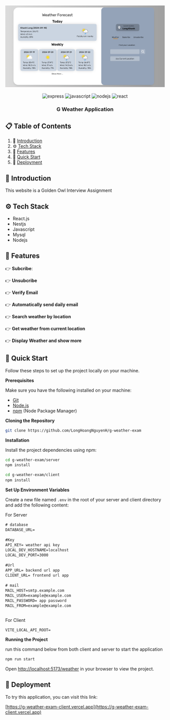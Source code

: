 <div align="center">
  <br />
    <div align="center"> 
  <img src="https://github.com/LongHoangNguyenH/g-weather-exam/blob/main/assets/image.png"   alt="screenshot" />
</div>
  <br />

  <div>
    <img src="https://img.shields.io/badge/-Nestjs-black?style=for-the-badge&logoColor=white&logo=express&color=000000" alt="express" />
    <img src="https://img.shields.io/badge/-JavaScript-black?style=for-the-badge&logoColor=black&logo=javascript&color=F7DF1E" alt="javascript" />
    <img src="https://img.shields.io/badge/-Node.js-black?style=for-the-badge&logoColor=white&logo=node.js&color=339933" alt="nodejs" />
    <img src="https://img.shields.io/badge/-React-20232A?style=for-the-badge&logoColor=61DAFB&logo=react&color=61DAFB" alt="react" />
  </div>

  <h3 align="center">G Weather Application</h3>

</div>

## 📋 <a name="table">Table of Contents</a>

1. 🤖 [Introduction](#introduction)
2. ⚙️ [Tech Stack](#tech-stack)
3. 🔋 [Features](#features)
4. 🤸 [Quick Start](#quick-start)
5. 🤸 [Deployment](#deploymentt)

## <a name="introduction">🤖 Introduction</a>

This website is a Golden Owl Interview Assignment 

## <a name="tech-stack">⚙️ Tech Stack</a>

- React.js
- Nestjs
- Javascript
- Mysql
- Nodejs

## <a name="features">🔋 Features</a>

👉 **Subcribe**:

👉 **Unsubcribe**

👉 **Verify Email**

👉 **Automatically send daily email**

👉 **Search weather by location**

👉 **Get weather from current location**

👉 **Display Weather and show more**
## <a name="quick-start">🤸 Quick Start</a>

Follow these steps to set up the project locally on your machine.

**Prerequisites**

Make sure you have the following installed on your machine:

- [Git](https://git-scm.com/)
- [Node.js](https://nodejs.org/en)
- [npm](https://www.npmjs.com/) (Node Package Manager)

**Cloning the Repository**

```bash
git clone https://github.com/LongHoangNguyenH/g-weather-exam

```

**Installation**

Install the project dependencies using npm:

```bash
cd g-weather-exam/server
npm install
```

```bash
cd g-weather-exam/client
npm install
```

**Set Up Environment Variables**

Create a new file named `.env` in the root of your server and client directory and add the following content:

For Server
```env
# database
DATABASE_URL=

#Key
API_KEY= weather api key
LOCAL_DEV_HOSTNAME=localhost
LOCAL_DEV_PORT=3000

#Url
APP_URL= backend url app
CLIENT_URL= frontend url app

# mail
MAIL_HOST=smtp.example.com
MAIL_USER=example@example.com
MAIL_PASSWORD= app password
MAIL_FROM=example@example.com


```
For Client

```env
VITE_LOCAL_API_ROOT=
```
<!-- Replace the placeholder values with your actual Appwrite credentials. You can obtain these credentials by signing up on the [Appwrite website](https://appwrite.io/). -->

**Running the Project**

run this command below from both client and server to start the application

```bash
npm run start
```

Open [http://localhost:5173/weather](http://localhost:5173/weather) in your browser to view the project.

## <a name="deployment">🤖 Deployment</a>

To try this application, you can visit this link:

[https://g-weather-exam-client.vercel.app](https://g-weather-exam-client.vercel.app)
